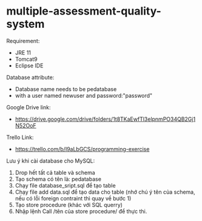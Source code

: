 # multiple-assessment-quality-system
Requirement:
- JRE 11
- Tomcat9
- Eclipse IDE

Database attribute:

- Database name needs to be pedatabase
- with a user named newuser and password:"password"

Google Drive link:
- https://drive.google.com/drive/folders/1t8TKaEwfTl3elpnmPO34QB2Gj1N52OoF

Trello Link:
- https://trello.com/b/I9aLbGCS/programming-exercise

Lưu ý khi cài database cho MySQL:
1. Drop hết tất cả table và schema
2. Tạo schema có tên là: pedatabase
3. Chạy file database_sript.sql để tạo table
4. Chạy file add data.sql để tạo data cho table (nhớ chú ý tên của schema, nếu có lỗi foreign contraint thì quay về bước 1)
5. Tạo store procedure (khác với SQL querry)
6. Nhập lệnh Call /tên của store procedure/ để thực thi.
